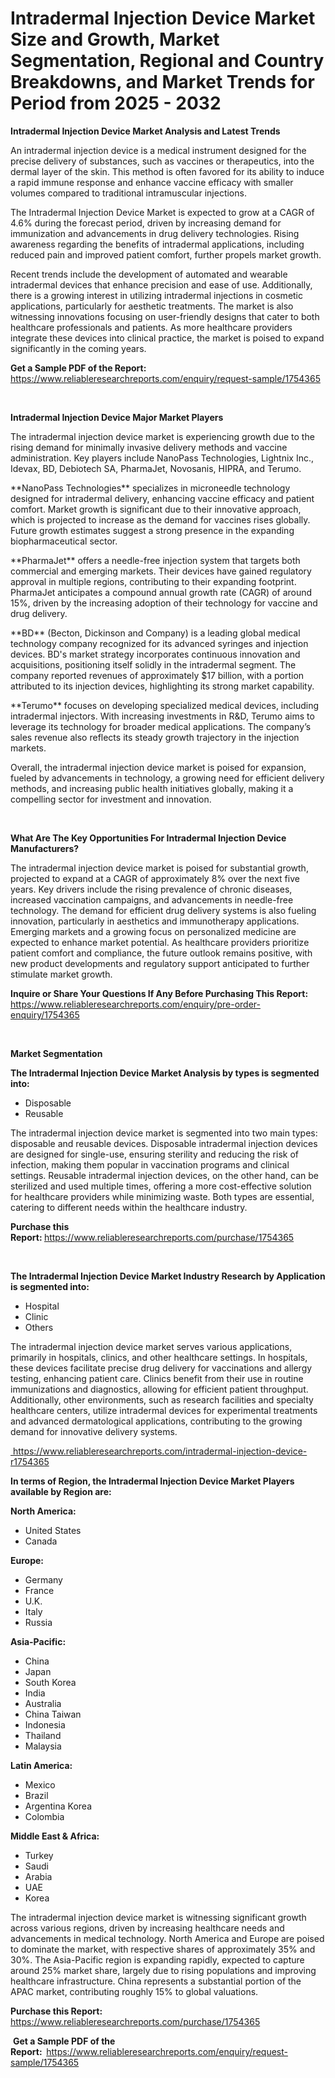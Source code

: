 <p><h1>Intradermal Injection Device Market Size and Growth, Market Segmentation, Regional and Country Breakdowns, and Market Trends for Period from 2025 -  2032</h1></p><p><strong>Intradermal Injection Device Market Analysis and Latest Trends</strong></p>
<p><p>An intradermal injection device is a medical instrument designed for the precise delivery of substances, such as vaccines or therapeutics, into the dermal layer of the skin. This method is often favored for its ability to induce a rapid immune response and enhance vaccine efficacy with smaller volumes compared to traditional intramuscular injections. </p><p>The Intradermal Injection Device Market is expected to grow at a CAGR of 4.6% during the forecast period, driven by increasing demand for immunization and advancements in drug delivery technologies. Rising awareness regarding the benefits of intradermal applications, including reduced pain and improved patient comfort, further propels market growth. </p><p>Recent trends include the development of automated and wearable intradermal devices that enhance precision and ease of use. Additionally, there is a growing interest in utilizing intradermal injections in cosmetic applications, particularly for aesthetic treatments. The market is also witnessing innovations focusing on user-friendly designs that cater to both healthcare professionals and patients. As more healthcare providers integrate these devices into clinical practice, the market is poised to expand significantly in the coming years.</p></p>
<p><strong>Get a Sample PDF of the Report:&nbsp;</strong> <a href="https://www.reliableresearchreports.com/enquiry/request-sample/1754365?utm_campaign=3446&utm_medium=2&utm_source=Github&utm_content=ia&utm_term=13042025&utm_id=intradermal-injection-device">https://www.reliableresearchreports.com/enquiry/request-sample/1754365</a></p>
<p>&nbsp;</p>
<p><strong>Intradermal Injection Device Major Market Players</strong></p>
<p><p>The intradermal injection device market is experiencing growth due to the rising demand for minimally invasive delivery methods and vaccine administration. Key players include NanoPass Technologies, Lightnix Inc., Idevax, BD, Debiotech SA, PharmaJet, Novosanis, HIPRA, and Terumo.</p><p>**NanoPass Technologies** specializes in microneedle technology designed for intradermal delivery, enhancing vaccine efficacy and patient comfort. Market growth is significant due to their innovative approach, which is projected to increase as the demand for vaccines rises globally. Future growth estimates suggest a strong presence in the expanding biopharmaceutical sector.</p><p>**PharmaJet** offers a needle-free injection system that targets both commercial and emerging markets. Their devices have gained regulatory approval in multiple regions, contributing to their expanding footprint. PharmaJet anticipates a compound annual growth rate (CAGR) of around 15%, driven by the increasing adoption of their technology for vaccine and drug delivery.</p><p>**BD** (Becton, Dickinson and Company) is a leading global medical technology company recognized for its advanced syringes and injection devices. BD's market strategy incorporates continuous innovation and acquisitions, positioning itself solidly in the intradermal segment. The company reported revenues of approximately $17 billion, with a portion attributed to its injection devices, highlighting its strong market capability.</p><p>**Terumo** focuses on developing specialized medical devices, including intradermal injectors. With increasing investments in R&D, Terumo aims to leverage its technology for broader medical applications. The company’s sales revenue also reflects its steady growth trajectory in the injection markets.</p><p>Overall, the intradermal injection device market is poised for expansion, fueled by advancements in technology, a growing need for efficient delivery methods, and increasing public health initiatives globally, making it a compelling sector for investment and innovation.</p></p>
<p>&nbsp;</p>
<p><strong>What Are The Key Opportunities For Intradermal Injection Device Manufacturers?</strong></p>
<p><p>The intradermal injection device market is poised for substantial growth, projected to expand at a CAGR of approximately 8% over the next five years. Key drivers include the rising prevalence of chronic diseases, increased vaccination campaigns, and advancements in needle-free technology. The demand for efficient drug delivery systems is also fueling innovation, particularly in aesthetics and immunotherapy applications. Emerging markets and a growing focus on personalized medicine are expected to enhance market potential. As healthcare providers prioritize patient comfort and compliance, the future outlook remains positive, with new product developments and regulatory support anticipated to further stimulate market growth.</p></p>
<p><strong>Inquire or Share Your Questions If Any Before Purchasing This Report:</strong> <a href="https://www.reliableresearchreports.com/enquiry/pre-order-enquiry/1754365?utm_campaign=3446&utm_medium=2&utm_source=Github&utm_content=ia&utm_term=13042025&utm_id=intradermal-injection-device">https://www.reliableresearchreports.com/enquiry/pre-order-enquiry/1754365</a></p>
<p>&nbsp;</p>
<p><strong>Market Segmentation</strong></p>
<p><strong>The Intradermal Injection Device Market Analysis by types is segmented into:</strong></p>
<p><ul><li>Disposable</li><li>Reusable</li></ul></p>
<p><p>The intradermal injection device market is segmented into two main types: disposable and reusable devices. Disposable intradermal injection devices are designed for single-use, ensuring sterility and reducing the risk of infection, making them popular in vaccination programs and clinical settings. Reusable intradermal injection devices, on the other hand, can be sterilized and used multiple times, offering a more cost-effective solution for healthcare providers while minimizing waste. Both types are essential, catering to different needs within the healthcare industry.</p></p>
<p><strong>Purchase this Report:&nbsp;</strong><a href="https://www.reliableresearchreports.com/purchase/1754365?utm_campaign=3446&utm_medium=2&utm_source=Github&utm_content=ia&utm_term=13042025&utm_id=intradermal-injection-device">https://www.reliableresearchreports.com/purchase/1754365</a></p>
<p>&nbsp;</p>
<p><strong>The Intradermal Injection Device Market Industry Research by Application is segmented into:</strong></p>
<p><ul><li>Hospital</li><li>Clinic</li><li>Others</li></ul></p>
<p><p>The intradermal injection device market serves various applications, primarily in hospitals, clinics, and other healthcare settings. In hospitals, these devices facilitate precise drug delivery for vaccinations and allergy testing, enhancing patient care. Clinics benefit from their use in routine immunizations and diagnostics, allowing for efficient patient throughput. Additionally, other environments, such as research facilities and specialty healthcare centers, utilize intradermal devices for experimental treatments and advanced dermatological applications, contributing to the growing demand for innovative delivery systems.</p></p>
<p><a href="https://www.reliableresearchreports.com/intradermal-injection-device-r1754365?utm_campaign=3446&utm_medium=2&utm_source=Github&utm_content=ia&utm_term=13042025&utm_id=intradermal-injection-device">&nbsp;https://www.reliableresearchreports.com/intradermal-injection-device-r1754365</a></p>
<p><strong>In terms of Region, the Intradermal Injection Device Market Players available by Region are:</strong></p>
<p>
    <p> <strong> North America: </strong>
        <ul>
            <li>United States</li>
            <li>Canada</li>
        </ul>
        </p> 
    <p> <strong> Europe: </strong>
        <ul>
            <li>Germany</li>
            <li>France</li>
            <li>U.K.</li>
            <li>Italy</li>
            <li>Russia</li>
        </ul>
        </p> 
    <p> <strong> Asia-Pacific: </strong>
        <ul>
            <li>China</li>
            <li>Japan</li>
            <li>South Korea</li>
            <li>India</li>
            <li>Australia</li>
            <li>China Taiwan</li>
            <li>Indonesia</li>
            <li>Thailand</li>
            <li>Malaysia</li>
        </ul>
        </p> 
    <p> <strong> Latin America: </strong>
        <ul>
            <li>Mexico</li>
            <li>Brazil</li>
            <li>Argentina Korea</li>
            <li>Colombia</li>
        </ul>
        </p> 
    <p> <strong> Middle East & Africa: </strong>
        <ul>
            <li>Turkey</li>
            <li>Saudi</li>
            <li>Arabia</li>
            <li>UAE</li>
            <li>Korea</li>
        </ul>
    </p>
    </p>
<p><p>The intradermal injection device market is witnessing significant growth across various regions, driven by increasing healthcare needs and advancements in medical technology. North America and Europe are poised to dominate the market, with respective shares of approximately 35% and 30%. The Asia-Pacific region is expanding rapidly, expected to capture around 25% market share, largely due to rising populations and improving healthcare infrastructure. China represents a substantial portion of the APAC market, contributing roughly 15% to global valuations.</p></p>
<p><strong>Purchase this Report: </strong><a href="https://www.reliableresearchreports.com/purchase/1754365?utm_campaign=3446&utm_medium=2&utm_source=Github&utm_content=ia&utm_term=13042025&utm_id=intradermal-injection-device">https://www.reliableresearchreports.com/purchase/1754365</a></p>
<p>&nbsp;<strong>Get a Sample PDF of the Report:&nbsp;&nbsp;</strong><a href="https://www.reliableresearchreports.com/enquiry/request-sample/1754365?utm_campaign=3446&utm_medium=2&utm_source=Github&utm_content=ia&utm_term=13042025&utm_id=intradermal-injection-device">https://www.reliableresearchreports.com/enquiry/request-sample/1754365</a></p>
<p><strong></strong></p>
<p><p></p><p></p><p></p></p>
